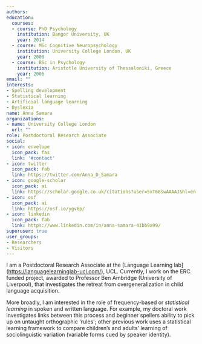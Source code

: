 ```yaml
---
authors:
education:
  courses:
  - course: PhD Psychology
    institution: Bangor University, UK
    year: 2014
  - course: MSc Cognitive Neuropsychology
    institution: University College London, UK
    year: 2008
  - course: BSc in Psychology
    institution: Aristotle University of Thessaloniki, Greece
    year: 2006
email: ""
interests:
- Spelling development
- Statistical learning
- Artificial language learning
- Dyslexia
name: Anna Samara
organizations:
- name: University College London
  url: ""
role: Postdoctoral Research Associate
social:
- icon: envelope
  icon_pack: fas
  link: '#contact'
- icon: twitter
  icon_pack: fab
  link: https://twitter.com/Anna_D_Samara
- icon: google-scholar
  icon_pack: ai
  link: https://scholar.google.co.uk/citations?user=5xT68swAAAAJ&hl=en
- icon: osf
  icon_pack: ai
  link: https://osf.io/ygv6p/
- icon: linkedin
  icon_pack: fab
  link: https://www.linkedin.com/in/anna-samara-41bb9a99/
superuser: true
user_groups:
- Researchers
- Visitors
---
```


I am a Postdoctoral Research Associate at the [Language Learning lab] (https://languagelearninglab-ucl.com/), UCL. Currently, I work on the ERC funded project, awarded to Professor Ben Ambridge (University of Liverpool), that investigates the retreat from overgeneralization in child language acquisition.

More broadly, I am interested in the role of frequency-based or *statistical learning* in spoken and written language. For example, my doctoral work investigates links between this process and beginner spellers ability to pick up on untaught orthographic 'rules'; other previous work uses a statistical learning framework to compare children’s and adults’ learning of sociolinguistic variation (variable forms cued by speaker identity).